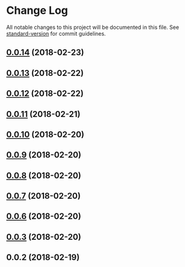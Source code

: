 # Change Log

All notable changes to this project will be documented in this file. See [standard-version](https://github.com/conventional-changelog/standard-version) for commit guidelines.

<a name="0.0.14"></a>
## [0.0.14](https://github.com/jiubao/vue-validator/compare/v0.0.13...v0.0.14) (2018-02-23)



<a name="0.0.13"></a>
## [0.0.13](https://github.com/jiubao/vue-validator/compare/v0.0.12...v0.0.13) (2018-02-22)



<a name="0.0.12"></a>
## [0.0.12](https://github.com/jiubao/vue-validator/compare/v0.0.11...v0.0.12) (2018-02-22)



<a name="0.0.11"></a>
## [0.0.11](https://github.com/jiubao/vue-validator/compare/v0.0.10...v0.0.11) (2018-02-21)



<a name="0.0.10"></a>
## [0.0.10](https://github.com/jiubao/vue-validator/compare/v0.0.9...v0.0.10) (2018-02-20)



<a name="0.0.9"></a>
## [0.0.9](https://github.com/jiubao/vue-validator/compare/v0.0.8...v0.0.9) (2018-02-20)



<a name="0.0.8"></a>
## [0.0.8](https://github.com/jiubao/vue-validator/compare/v0.0.7...v0.0.8) (2018-02-20)



<a name="0.0.7"></a>
## [0.0.7](https://github.com/jiubao/vue-validator/compare/v0.0.6...v0.0.7) (2018-02-20)



<a name="0.0.6"></a>
## [0.0.6](https://github.com/jiubao/vue-validator/compare/v0.0.3...v0.0.6) (2018-02-20)



<a name="0.0.3"></a>
## [0.0.3](https://github.com/jiubao/vue-validator/compare/v0.0.2...v0.0.3) (2018-02-20)



<a name="0.0.2"></a>
## 0.0.2 (2018-02-19)
